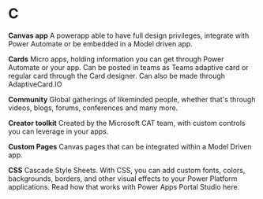 # C


**Canvas app**
A powerapp able to have full design privileges, integrate with Power Automate or be embedded in a Model driven app.

**Cards**
Micro apps, holding information you can get through Power Automate or your app. Can be posted in teams as Teams adaptive card or regular card through the Card designer. Can also be made through AdaptiveCard.IO

**Community**
Global gatherings of likeminded people, whether that's through videos, blogs, forums, conferences and many more.

**Creator toolkit**
Created by the Microsoft CAT team, with custom controls you can leverage in your apps.

**Custom Pages**
Canvas pages that can be integrated within a Model Driven app.

**CSS**
Cascade Style Sheets. With CSS, you can add custom fonts, colors, backgrounds, borders, and other visual effects to your Power Platform applications. Read how that works with Power Apps Portal Studio here.